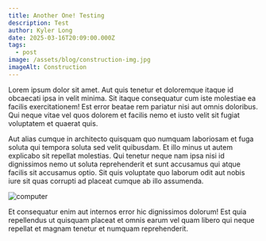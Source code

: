 ```yaml
---
title: Another One! Testing
description: Test
author: Kyler Long
date: 2025-03-16T20:09:00.000Z
tags:
  - post
image: /assets/blog/construction-img.jpg
imageAlt: Construction
---
```

Lorem ipsum dolor sit amet. Aut quis tenetur et doloremque itaque id obcaecati ipsa in velit minima. Sit itaque consequatur cum iste molestiae ea facilis exercitationem! Est error beatae rem pariatur nisi aut omnis doloribus. Qui neque vitae vel quos dolorem et facilis nemo et iusto velit sit fugiat voluptatem et quaerat quis. 

Aut alias cumque in architecto quisquam quo numquam laboriosam et fuga soluta qui tempora soluta sed velit quibusdam. Et illo minus ut autem explicabo sit repellat molestias. Qui tenetur neque nam ipsa nisi id dignissimos nemo ut soluta reprehenderit et sunt accusamus qui atque facilis sit accusamus optio. Sit quis voluptate quo laborum odit aut nobis iure sit quas corrupti ad placeat cumque ab illo assumenda. 

![computer](/assets/blog/computer-svgrepo-com.svg "Computer Icon")

Et consequatur enim aut internos error hic dignissimos dolorum! Est quia repellendus ut quisquam placeat et omnis earum vel quam libero qui neque repellat et magnam tenetur et numquam reprehenderit.
